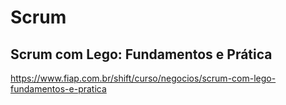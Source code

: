 # Scrum

## Scrum com Lego: Fundamentos e Prática
https://www.fiap.com.br/shift/curso/negocios/scrum-com-lego-fundamentos-e-pratica